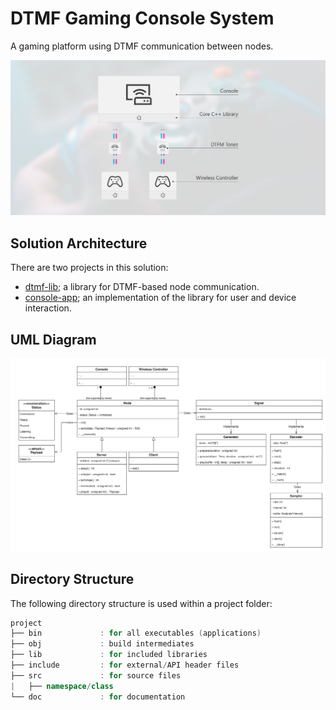 # DTMF Gaming Console System
A gaming platform using DTMF communication between nodes.

![Illustration of system](assets/project_description.png)

## Solution Architecture
There are two projects in this solution:
- [dtmf-lib](dtmf-lib/README.md); a library for DTMF-based node communication.
- [console-app](console-app/README.md); an implementation of the library for user and device interaction.

## UML Diagram
![UML of system](assets/dtmf-system.svg)

## Directory Structure
The following directory structure is used within a project folder:

```cpp
project
├── bin             : for all executables (applications)
├── obj             : build intermediates
├── lib             : for included libraries
├── include         : for external/API header files
├── src             : for source files
|   ├── namespace/class
└── doc             : for documentation
```
